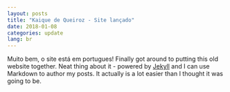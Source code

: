 ```yaml
---
layout: posts
title: "Kaique de Queiroz - Site lançado"
date: 2018-01-08
categories: update
lang: br
---
```


Muito bem, o site está em portugues! Finally got around to putting this old website together.<!--break--> Neat thing about it - powered by [Jekyll](http://jekyllrb.com) and I can use Markdown to author my posts. It actually is a lot easier than I thought it was going to be.